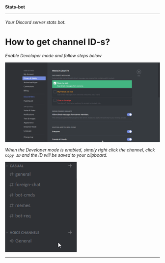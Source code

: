 #### Stats-bot <hr>

*Your Discord server stats bot.*

# How to get channel ID-s?

*Enable Developer mode and follow steps below*

<img src="screenshots/cY8DtsFjGG.gif"/>

*When the Developer mode is enabled, simply right click the channel, click `Copy ID` and the ID will be saved to your clipboard.*

<img src="screenshots/t5Q17SniP7.gif"/>

<hr>
